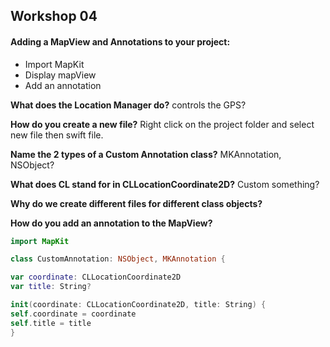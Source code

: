 ## Workshop 04

#### Adding a MapView and Annotations to your project:
  - Import MapKit 
  - Display mapView 
  - Add an annotation
  
**What does the Location Manager do?**
controls the GPS?

**How do you create a new file?**
  Right click on the project folder and select new file then swift file.
  
**Name the 2 types of a Custom Annotation class?**
  MKAnnotation, NSObject?
  
**What does CL stand for in CLLocationCoordinate2D?**
Custom something? 

**Why do we create different files for different class objects?**


**How do you add an annotation to the MapView?**
```swift 
import MapKit

class CustomAnnotation: NSObject, MKAnnotation {

var coordinate: CLLocationCoordinate2D
var title: String?

init(coordinate: CLLocationCoordinate2D, title: String) {
self.coordinate = coordinate
self.title = title
}
```
